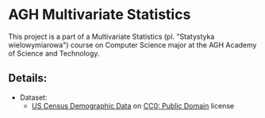 # AGH Multivariate Statistics 
This project is a part of a Multivariate Statistics (pl. "Statystyka wielowymiarowa") course on Computer Science major at the AGH Academy of Science and Technology.

## Details:

- Dataset:
  - [US Census Demographic Data](https://www.kaggle.com/datasets/muonneutrino/us-census-demographic-data?resource=download) on [CC0: Public Domain](https://creativecommons.org/publicdomain/zero/1.0/) license
